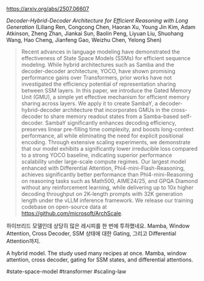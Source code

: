 https://arxiv.org/abs/2507.06607

*Decoder-Hybrid-Decoder Architecture for Efficient Reasoning with Long Generation* (Liliang Ren, Congcong Chen, Haoran Xu, Young Jin Kim, Adam Atkinson, Zheng Zhan, Jiankai Sun, Baolin Peng, Liyuan Liu, Shuohang Wang, Hao Cheng, Jianfeng Gao, Weizhu Chen, Yelong Shen)

> Recent advances in language modeling have demonstrated the effectiveness of State Space Models (SSMs) for efficient sequence modeling. While hybrid architectures such as Samba and the decoder-decoder architecture, YOCO, have shown promising performance gains over Transformers, prior works have not investigated the efficiency potential of representation sharing between SSM layers. In this paper, we introduce the Gated Memory Unit (GMU), a simple yet effective mechanism for efficient memory sharing across layers. We apply it to create SambaY, a decoder-hybrid-decoder architecture that incorporates GMUs in the cross-decoder to share memory readout states from a Samba-based self-decoder. SambaY significantly enhances decoding efficiency, preserves linear pre-filling time complexity, and boosts long-context performance, all while eliminating the need for explicit positional encoding. Through extensive scaling experiments, we demonstrate that our model exhibits a significantly lower irreducible loss compared to a strong YOCO baseline, indicating superior performance scalability under large-scale compute regimes. Our largest model enhanced with Differential Attention, Phi4-mini-Flash-Reasoning, achieves significantly better performance than Phi4-mini-Reasoning on reasoning tasks such as Math500, AIME24/25, and GPQA Diamond without any reinforcement learning, while delivering up to 10x higher decoding throughput on 2K-length prompts with 32K generation length under the vLLM inference framework. We release our training codebase on open-source data at https://github.com/microsoft/ArchScale.

하이브리드 모델인데 상당히 많은 레시피를 한 번에 투하했네요. Mamba, Window Attention, Cross Decoder, SSM 상태에 대한 Gating, 그리고 Differential Attention까지.

<english>
A hybrid model. The study used many recipes at once. Mamba, window attention, cross decoder, gating for SSM states, and differential attentions.
</english>

#state-space-model #transformer #scaling-law